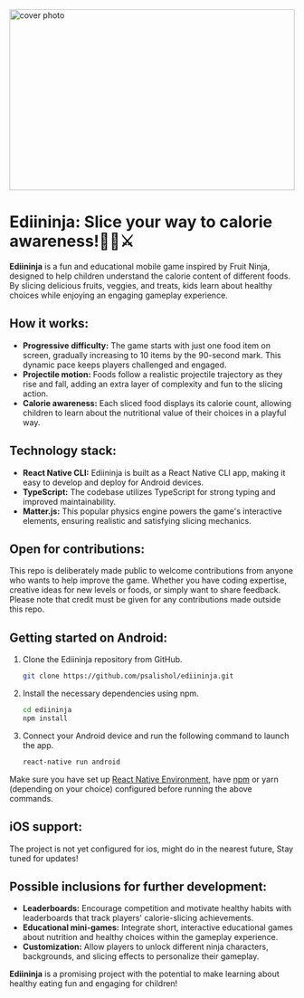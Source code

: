 

<img style="width: 100%; height: 320px;" src="https://github.com/psalishol/ediininja/assets/85138073/73a6ffd0-2a2c-4570-98e8-9a5b578ffce4" alt="cover photo" >

# Ediininja: Slice your way to calorie awareness!🥷🏿⚔️

**Ediininja** is a fun and educational mobile game inspired by Fruit Ninja, designed to help children understand the calorie content of different foods. By slicing delicious fruits, veggies, and treats, kids learn about healthy choices while enjoying an engaging gameplay experience.

## How it works:

- **Progressive difficulty:** The game starts with just one food item on screen, gradually increasing to 10 items by the 90-second mark. This dynamic pace keeps players challenged and engaged.
- **Projectile motion:** Foods follow a realistic projectile trajectory as they rise and fall, adding an extra layer of complexity and fun to the slicing action.
- **Calorie awareness:** Each sliced food displays its calorie count, allowing children to learn about the nutritional value of their choices in a playful way.

## Technology stack:

- **React Native CLI:** Ediininja is built as a React Native CLI app, making it easy to develop and deploy for Android devices.
- **TypeScript:** The codebase utilizes TypeScript for strong typing and improved maintainability.
- **Matter.js:** This popular physics engine powers the game's interactive elements, ensuring realistic and satisfying slicing mechanics.

## Open for contributions:

This repo is deliberately made public to welcome contributions from anyone who wants to help improve the game. Whether you have coding expertise, creative ideas for new levels or foods, or simply want to share feedback. Please note that credit must be given for any contributions made outside this repo.

## Getting started on Android:

1. Clone the Ediininja repository from GitHub.

    ```bash
    git clone https://github.com/psalishol/ediininja.git
    ```

2. Install the necessary dependencies using npm.

    ```bash
    cd ediininja
    npm install
    ```

3. Connect your Android device and run the following command to launch the app.

    ```bash
    react-native run android
    ```

Make sure you have set up [React Native Environment](https://reactnative.dev/docs/environment-setup), have [npm](https://www.npmjs.com/) or yarn (depending on your choice) configured before running the above commands.


## iOS support:

The project is not yet configured for ios, might do in the nearest future, Stay tuned for updates!

## Possible inclusions for further development:

- **Leaderboards:** Encourage competition and motivate healthy habits with leaderboards that track players' calorie-slicing achievements.
- **Educational mini-games:** Integrate short, interactive educational games about nutrition and healthy choices within the gameplay experience.
- **Customization:** Allow players to unlock different ninja characters, backgrounds, and slicing effects to personalize their gameplay.

**Ediininja** is a promising project with the potential to make learning about healthy eating fun and engaging for children!
